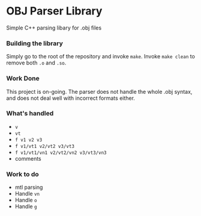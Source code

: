 # OBJ Parser Library

Simple C++ parsing libary for .obj files

### Building the library

Simply go to the root of the repository and invoke `make`.
Invoke `make clean` to remove both `.o` and `.so`.

### Work Done

This project is on-going. The parser does not handle the whole .obj syntax,
and does not deal well with incorrect formats either.

### What's handled

- `v`
- `vt`
- `f v1 v2 v3`
- `f v1/vt1 v2/vt2 v3/vt3`
- `f v1/vt1/vn1 v2/vt2/vn2 v3/vt3/vn3`
- comments

### Work to do

- mtl parsing
- Handle `vn`
- Handle `o`
- Handle `g`
